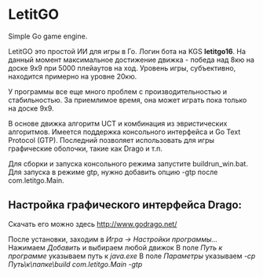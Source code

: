 # LetitGO
Simple Go game engine. 

LetitGO это простой ИИ для игры в Го. Логин бота на KGS **letitgo16**. На данный момент максимальное достижение движка - победа над 8кю на доске 9x9 при 5000 плейаутов на ход. Уровень игры, субъективно, находится примерно на уровне 20кю. 

У программы все еще много проблем с производительностью и стабильностью. За приемлимое время, она может играть пока только на доске 9x9.

В основе движка алгоритм UCT и комбинация из эвристических алгоритмов. Имеется поддержка консольного интерфейса и Go Text Protocol (GTP). Последний позволяет использовать для игры графические оболочки, такие как Drago и т.п.

Для сборки и запуска консольного режима запустите buildrun_win.bat.
Для запуска в режиме gtp, нужно добавить опцию -gtp после com.letitgo.Main.

## Настройка графического интерфейса Drago:
Скачать его можно здесь http://www.godrago.net/

После установки, заходим в *Игра -> Настройки программы...*
Нажимаем *Добавить* и выбираем любой движок
В поле *Путь к программе* указываем путь к *java.exe*
В поле *Параметры* указываем *-cp Путь\к\папке\build com.letitgo.Main -gtp*




